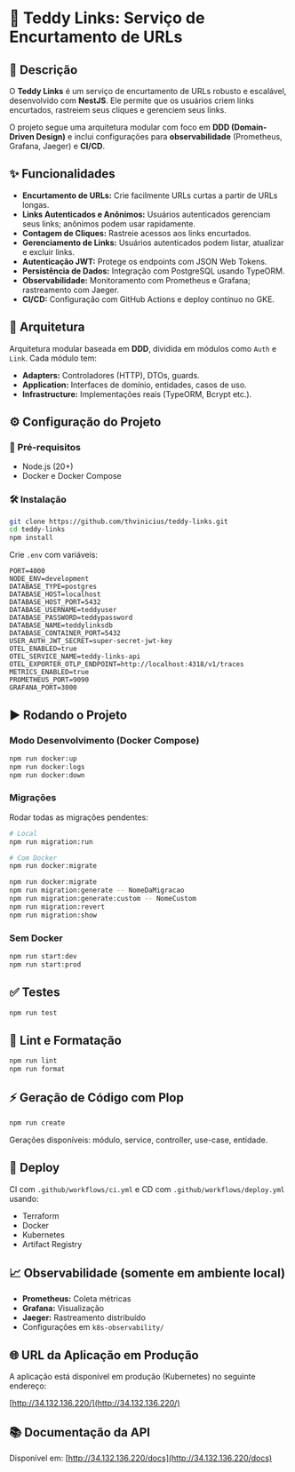# 🧸 Teddy Links: Serviço de Encurtamento de URLs

## 📄 Descrição

O **Teddy Links** é um serviço de encurtamento de URLs robusto e escalável, desenvolvido com **NestJS**. Ele permite que os usuários criem links encurtados, rastreiem seus cliques e gerenciem seus links.

O projeto segue uma arquitetura modular com foco em **DDD (Domain-Driven Design)** e inclui configurações para **observabilidade** (Prometheus, Grafana, Jaeger) e **CI/CD**.

## ✨ Funcionalidades

- **Encurtamento de URLs:** Crie facilmente URLs curtas a partir de URLs longas.
- **Links Autenticados e Anônimos:** Usuários autenticados gerenciam seus links; anônimos podem usar rapidamente.
- **Contagem de Cliques:** Rastreie acessos aos links encurtados.
- **Gerenciamento de Links:** Usuários autenticados podem listar, atualizar e excluir links.
- **Autenticação JWT:** Protege os endpoints com JSON Web Tokens.
- **Persistência de Dados:** Integração com PostgreSQL usando TypeORM.
- **Observabilidade:** Monitoramento com Prometheus e Grafana; rastreamento com Jaeger.
- **CI/CD:** Configuração com GitHub Actions e deploy contínuo no GKE.

## 🧱 Arquitetura

Arquitetura modular baseada em **DDD**, dividida em módulos como `Auth` e `Link`. Cada módulo tem:

- **Adapters:** Controladores (HTTP), DTOs, guards.
- **Application:** Interfaces de domínio, entidades, casos de uso.
- **Infrastructure:** Implementações reais (TypeORM, Bcrypt etc.).

## ⚙️ Configuração do Projeto

### 🔧 Pré-requisitos

- Node.js (20+)
- Docker e Docker Compose

### 🛠️ Instalação

```bash
git clone https://github.com/thvinicius/teddy-links.git
cd teddy-links
npm install
```

Crie `.env` com variáveis:

```env
PORT=4000
NODE_ENV=development
DATABASE_TYPE=postgres
DATABASE_HOST=localhost
DATABASE_HOST_PORT=5432
DATABASE_USERNAME=teddyuser
DATABASE_PASSWORD=teddypassword
DATABASE_NAME=teddylinksdb
DATABASE_CONTAINER_PORT=5432
USER_AUTH_JWT_SECRET=super-secret-jwt-key
OTEL_ENABLED=true
OTEL_SERVICE_NAME=teddy-links-api
OTEL_EXPORTER_OTLP_ENDPOINT=http://localhost:4318/v1/traces
METRICS_ENABLED=true
PROMETHEUS_PORT=9090
GRAFANA_PORT=3000
```

## ▶️ Rodando o Projeto

### Modo Desenvolvimento (Docker Compose)

```bash
npm run docker:up
npm run docker:logs
npm run docker:down
```

### Migrações

Rodar todas as migrações pendentes:

```bash
# Local
npm run migration:run

# Com Docker
npm run docker:migrate
```

```bash
npm run docker:migrate
npm run migration:generate -- NomeDaMigracao
npm run migration:generate:custom -- NomeCustom
npm run migration:revert
npm run migration:show
```

### Sem Docker

```bash
npm run start:dev
npm run start:prod
```

## ✅ Testes

```bash
npm run test
```

## 🧹 Lint e Formatação

```bash
npm run lint
npm run format
```

## ⚡ Geração de Código com Plop

```bash
npm run create
```

Gerações disponíveis: módulo, service, controller, use-case, entidade.

## 🚀 Deploy

CI com `.github/workflows/ci.yml` e CD com `.github/workflows/deploy.yml` usando:

- Terraform
- Docker
- Kubernetes
- Artifact Registry

## 📈 Observabilidade (somente em ambiente local)

- **Prometheus:** Coleta métricas
- **Grafana:** Visualização
- **Jaeger:** Rastreamento distribuído
- Configurações em `k8s-observability/`

## 🌐 URL da Aplicação em Produção

A aplicação está disponível em produção (Kubernetes) no seguinte endereço:

[http://34.132.136.220/](http://34.132.136.220/)

## 📚 Documentação da API

Disponível em: [http://34.132.136.220/docs](http://34.132.136.220/docs)
